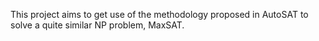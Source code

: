 This project aims to get use of the methodology proposed in AutoSAT to solve a quite similar NP problem, MaxSAT.